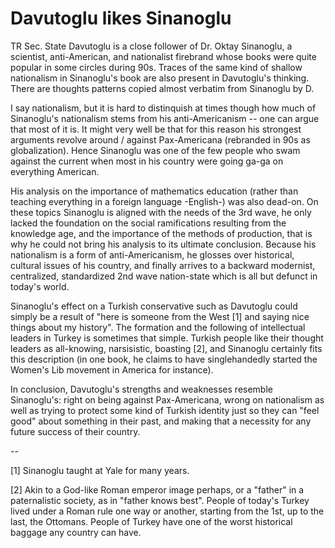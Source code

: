 # Davutoglu likes Sinanoglu

TR Sec. State Davutoglu is a close follower of Dr. Oktay Sinanoglu, a scientist, anti-American, and nationalist firebrand whose books were quite popular in some circles during 90s. Traces of the same kind of shallow nationalism in Sinanoglu's book are also present in Davutoglu's thinking. There are thoughts patterns copied almost verbatim from Sinanoglu by D.

I say nationalism, but it is hard to distinquish at times though how much of Sinanoglu's nationalism stems from his anti-Americanism -- one can argue that most of it is. It might very well be that for this reason his strongest arguments revolve around / against Pax-Americana (rebranded in 90s as globalization). Hence Sinanoglu was one of the few people who swam against the current when most in his country were going ga-ga on everything American.

His analysis on the importance of mathematics education (rather than teaching everything in a foreign language -English-) was also dead-on. On these topics Sinanoglu is aligned with the needs of the 3rd wave, he only lacked the foundation on the social ramifications resulting from the knowledge age, and the importance of the methods of production, that is why he could not bring his analysis to its ultimate conclusion. Because his nationalism is a form of anti-Americanism, he glosses over historical, cultural issues of his country, and finally arrives to a backward modernist, centralized, standardized 2nd wave nation-state which is all but defunct in today's world.

Sinanoglu's effect on a Turkish conservative such as Davutoglu could simply be a result of "here is someone from the West [1] and saying nice things about my history". The formation and the following of intellectual leaders in Turkey is sometimes that simple. Turkish people like their thought leaders as all-knowing, narsisistic, boasting [2], and Sinanoglu certainly fits this description (in one book, he claims to have singlehandedly started the Women's Lib movement in America for instance).

In conclusion, Davutoglu's strengths and weaknesses resemble Sinanoglu's: right on being against Pax-Americana, wrong on nationalism as well as trying to protect some kind of Turkish identity just so they can "feel good" about something in their past, and making that a necessity for any future success of their country.

--

[1] Sinanoglu taught at Yale for many years.

[2] Akin to a God-like Roman emperor image perhaps, or a "father" in a paternalistic society, as in "father knows best". People of today's Turkey lived under a Roman rule one way or another, starting from the 1st, up to the last, the Ottomans. People of Turkey have one of the worst historical baggage any country can have.
